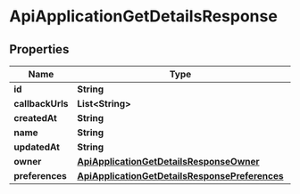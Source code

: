 

# ApiApplicationGetDetailsResponse


## Properties

| Name | Type | Description | Notes |
|------------ | ------------- | ------------- | -------------|
|**id** | **String** |  |  [optional] |
|**callbackUrls** | **List&lt;String&gt;** |  |  [optional] |
|**createdAt** | **String** |  |  [optional] |
|**name** | **String** |  |  [optional] |
|**updatedAt** | **String** |  |  [optional] |
|**owner** | [**ApiApplicationGetDetailsResponseOwner**](ApiApplicationGetDetailsResponseOwner.md) |  |  [optional] |
|**preferences** | [**ApiApplicationGetDetailsResponsePreferences**](ApiApplicationGetDetailsResponsePreferences.md) |  |  [optional] |



